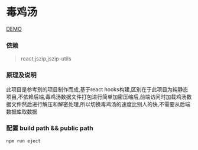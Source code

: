 <!--
 * @Author: None
 * @LastEditors: Please set LastEditors
 * @Date: 2019-11-14 12:27:50
 * @LastEditTime: 2019-11-27 19:08:29
 * @Description: 
 -->
# 毒鸡汤

[DEMO](https://gitee.com/none/dujitang)

### 依赖
> react,jszip,jszip-utils

### 原理及说明
此项目是参考别的项目制作而成,基于react hooks构建,区别在于此项目为纯静态项目,不依赖后端,毒鸡汤数据文件打包进行简单加密压缩后,前端访问时加载鸡汤数据文件然后进行解压和解密处理,所以切换毒鸡汤的速度比别人的快,不需要从后端数据库取数据

### 配置 build path && public path
`npm run eject` 
